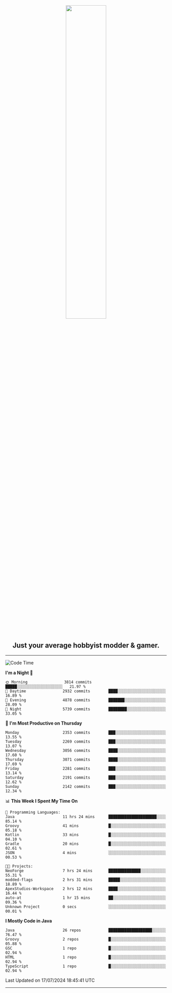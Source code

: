 <div align="center">
  <a href="https://apexmodder.xyz/"><img width="50%" height="50%" src="https://i.imgur.com/pc4HkGz.png"></a>
</div>
<h2 align="center">Just your average hobbyist modder & gamer.</h2>

---

<!--START_SECTION:waka-->
![Code Time](http://img.shields.io/badge/Code%20Time-1%2C279%20hrs%204%20mins-blue)

**I'm a Night 🦉** 

```text
🌞 Morning                3814 commits        █████░░░░░░░░░░░░░░░░░░░░   21.97 % 
🌆 Daytime                2932 commits        ████░░░░░░░░░░░░░░░░░░░░░   16.89 % 
🌃 Evening                4878 commits        ███████░░░░░░░░░░░░░░░░░░   28.09 % 
🌙 Night                  5739 commits        ████████░░░░░░░░░░░░░░░░░   33.05 % 
```
📅 **I'm Most Productive on Thursday** 

```text
Monday                   2353 commits        ███░░░░░░░░░░░░░░░░░░░░░░   13.55 % 
Tuesday                  2269 commits        ███░░░░░░░░░░░░░░░░░░░░░░   13.07 % 
Wednesday                3056 commits        ████░░░░░░░░░░░░░░░░░░░░░   17.60 % 
Thursday                 3071 commits        ████░░░░░░░░░░░░░░░░░░░░░   17.69 % 
Friday                   2281 commits        ███░░░░░░░░░░░░░░░░░░░░░░   13.14 % 
Saturday                 2191 commits        ███░░░░░░░░░░░░░░░░░░░░░░   12.62 % 
Sunday                   2142 commits        ███░░░░░░░░░░░░░░░░░░░░░░   12.34 % 
```


📊 **This Week I Spent My Time On** 

```text
💬 Programming Languages: 
Java                     11 hrs 24 mins      █████████████████████░░░░   85.14 % 
Groovy                   41 mins             █░░░░░░░░░░░░░░░░░░░░░░░░   05.18 % 
Kotlin                   33 mins             █░░░░░░░░░░░░░░░░░░░░░░░░   04.10 % 
Gradle                   20 mins             █░░░░░░░░░░░░░░░░░░░░░░░░   02.61 % 
JSON                     4 mins              ░░░░░░░░░░░░░░░░░░░░░░░░░   00.53 % 

🐱‍💻 Projects: 
NeoForge                 7 hrs 24 mins       ██████████████░░░░░░░░░░░   55.31 % 
modded-flags             2 hrs 31 mins       █████░░░░░░░░░░░░░░░░░░░░   18.89 % 
ApexStudios-Workspace    2 hrs 12 mins       ████░░░░░░░░░░░░░░░░░░░░░   16.44 % 
auto-at                  1 hr 15 mins        ██░░░░░░░░░░░░░░░░░░░░░░░   09.36 % 
Unknown Project          0 secs              ░░░░░░░░░░░░░░░░░░░░░░░░░   00.01 % 
```

**I Mostly Code in Java** 

```text
Java                     26 repos            ███████████████████░░░░░░   76.47 % 
Groovy                   2 repos             █░░░░░░░░░░░░░░░░░░░░░░░░   05.88 % 
GSC                      1 repo              █░░░░░░░░░░░░░░░░░░░░░░░░   02.94 % 
HTML                     1 repo              █░░░░░░░░░░░░░░░░░░░░░░░░   02.94 % 
TypeScript               1 repo              █░░░░░░░░░░░░░░░░░░░░░░░░   02.94 % 
```




 Last Updated on 17/07/2024 18:45:41 UTC
<!--END_SECTION:waka-->

---
